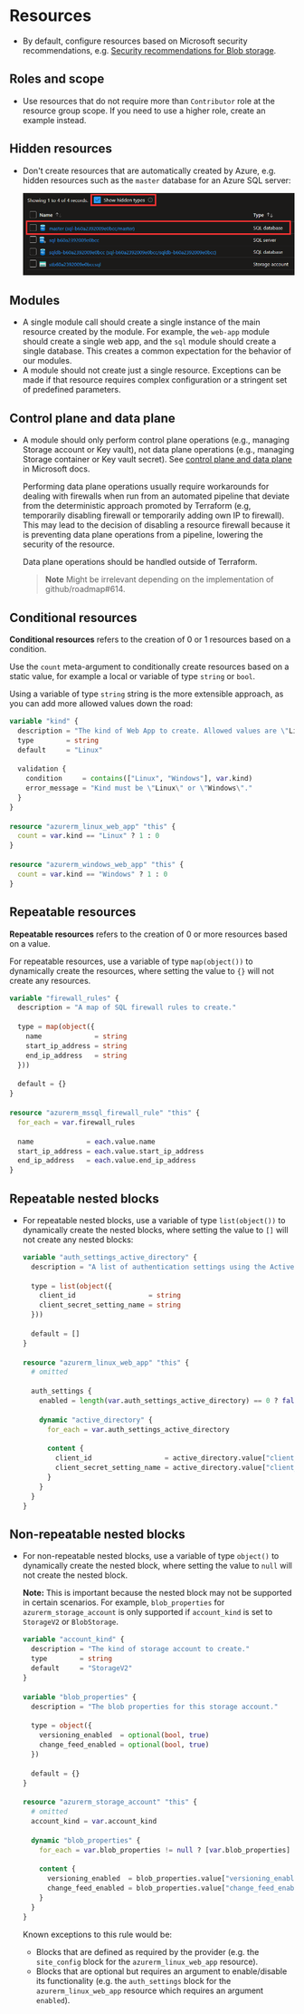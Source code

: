 # Resources

- By default, configure resources based on Microsoft security recommendations, e.g. [Security recommendations for Blob storage](https://learn.microsoft.com/en-us/azure/storage/blobs/security-recommendations).

## Roles and scope

- Use resources that do not require more than `Contributor` role at the resource group scope.
  If you need to use a higher role, create an example instead.

## Hidden resources

- Don't create resources that are automatically created by Azure, e.g. hidden resources such as the `master` database for an Azure SQL server:

  ![hidden resources](img/hidden-resources.png)

## Modules

- A single module call should create a single instance of the main resource created by the module. For example, the `web-app` module should create a single web app, and the `sql` module should create a single database. This creates a common expectation for the behavior of our modules.
- A module should not create just a single resource. Exceptions can be made if that resource requires complex configuration or a stringent set of predefined parameters.

## Control plane and data plane

- A module should only perform control plane operations (e.g., managing Storage account or Key vault), not data plane operations (e.g., managing Storage container or Key vault secret). See [control plane and data plane](https://learn.microsoft.com/en-us/azure/azure-resource-manager/management/control-plane-and-data-plane) in Microsoft docs.

  Performing data plane operations usually require workarounds for dealing with firewalls when run from an automated pipeline that deviate from the deterministic approach promoted by Terraform (e.g, temporarily disabling firewall or temporarily adding own IP to firewall).
  This may lead to the decision of disabling a resource firewall because it is preventing data plane operations from a pipeline, lowering the security of the resource.

  Data plane operations should be handled outside of Terraform.

  > **Note** Might be irrelevant depending on the implementation of github/roadmap#614.

## Conditional resources

**Conditional resources** refers to the creation of 0 or 1 resources based on a condition.

Use the `count` meta-argument to conditionally create resources based on a static value, for example a local or variable of type `string` or `bool`.

Using a variable of type `string` string is the more extensible approach, as you can add more allowed values down the road:

```terraform
variable "kind" {
  description = "The kind of Web App to create. Allowed values are \"Linux\" and \"Windows\"."
  type        = string
  default     = "Linux"

  validation {
    condition     = contains(["Linux", "Windows"], var.kind)
    error_message = "Kind must be \"Linux\" or \"Windows\"."
  }
}

resource "azurerm_linux_web_app" "this" {
  count = var.kind == "Linux" ? 1 : 0
}

resource "azurerm_windows_web_app" "this" {
  count = var.kind == "Windows" ? 1 : 0
}
```

## Repeatable resources

**Repeatable resources** refers to the creation of 0 or more resources based on a value.

For repeatable resources, use a variable of type `map(object())` to dynamically create the resources, where setting the value to `{}` will not create any resources.

```terraform
variable "firewall_rules" {
  description = "A map of SQL firewall rules to create."

  type = map(object({
    name             = string
    start_ip_address = string
    end_ip_address   = string
  }))

  default = {}
}

resource "azurerm_mssql_firewall_rule" "this" {
  for_each = var.firewall_rules

  name             = each.value.name
  start_ip_address = each.value.start_ip_address
  end_ip_address   = each.value.end_ip_address
}
```

## Repeatable nested blocks

- For repeatable nested blocks, use a variable of type `list(object())` to dynamically create the nested blocks, where setting the value to `[]` will not create any nested blocks:

    ```terraform
    variable "auth_settings_active_directory" {
      description = "A list of authentication settings using the Active Directory provider to configure for this Linux web app."

      type = list(object({
        client_id                  = string
        client_secret_setting_name = string
      }))

      default = []
    }

    resource "azurerm_linux_web_app" "this" {
      # omitted

      auth_settings {
        enabled = length(var.auth_settings_active_directory) == 0 ? false : true

        dynamic "active_directory" {
          for_each = var.auth_settings_active_directory

          content {
            client_id                  = active_directory.value["client_id"]
            client_secret_setting_name = active_directory.value["client_secret_setting_name"]
          }
        }
      }
    }
    ```

## Non-repeatable nested blocks

- For non-repeatable nested blocks, use a variable of type `object()` to dynamically create the nested block, where setting the value to `null` will not create the nested block.

  **Note:** This is important because the nested block may not be supported in certain scenarios. For example, `blob_properties` for `azurerm_storage_account` is only supported if `account_kind` is set to `StorageV2` or `BlobStorage`.

  ```terraform
  variable "account_kind" {
    description = "The kind of storage account to create."
    type        = string
    default     = "StorageV2"
  }

  variable "blob_properties" {
    description = "The blob properties for this storage account."

    type = object({
      versioning_enabled  = optional(bool, true)
      change_feed_enabled = optional(bool, true)
    })

    default = {}
  }

  resource "azurerm_storage_account" "this" {
    # omitted
    account_kind = var.account_kind

    dynamic "blob_properties" {
      for_each = var.blob_properties != null ? [var.blob_properties] : []

      content {
        versioning_enabled  = blob_properties.value["versioning_enabled"]
        change_feed_enabled = blob_properties.value["change_feed_enabled"]
      }
    }
  }
  ```

  Known exceptions to this rule would be:

  - Blocks that are defined as required by the provider (e.g. the `site_config` block for the `azurerm_linux_web_app` resource).
  - Blocks that are optional but requires an argument to enable/disable its functionality (e.g. the `auth_settings` block for the `azurerm_linux_web_app` resource which requires an argument `enabled`).
